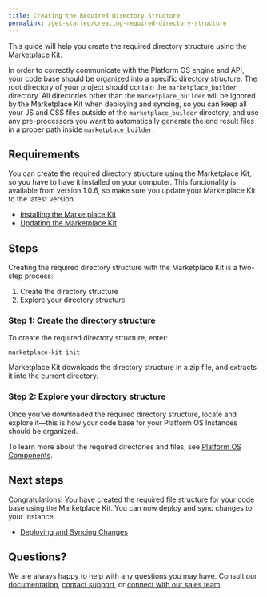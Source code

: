 ```yaml
---
title: Creating the Required Directory Structure
permalink: /get-started/creating-required-directory-structure
---
```


This guide will help you create the required directory structure using the Marketplace Kit. 

In order to correctly communicate with the Platform OS engine and API, your code base should be organized into a specific directory structure. The root directory of your project should contain the `marketplace_builder` directory. All directories other than the `marketplace_builder` will be ignored by the Marketplace Kit when deploying and syncing, so you can keep all your JS and CSS files outside of the `marketplace_builder` directory, and use any pre-processors you want to automatically generate the end result files in a proper path inside `marketplace_builder`.

## Requirements

You can create the required directory structure using the Marketplace Kit, so you have to have it installed on your computer. This funcionality is available from version 1.0.6, so make sure you update your Marketplace Kit to the latest version. 

* [Installing the Marketplace Kit]()
* [Updating the Marketplace Kit]() 

## Steps

Creating the required directory structure with the Marketplace Kit is a two-step process:

1.  Create the directory structure
2.  Explore your directory structure

### Step 1: Create the directory structure

To create the required directory structure, enter:

```
marketplace-kit init
```

Marketplace Kit downloads the directory structure in a zip file, and extracts it into the current directory. 

### Step 2: Explore your directory structure

Once you've downloaded the required directory structure, locate and explore it—this is how your code base for your Platform OS Instances should be organized.

To learn more about the required directories and files, see [Platform OS Components]().

## Next steps

Congratulations! You have created the required file structure for your code base using the Marketplace Kit. You can now deploy and sync changes to your Instance.

* [Deploying and Syncing Changes]()

## Questions?

We are always happy to help with any questions you may have. Consult our [documentation](), [contact support](), or [connect with our sales team]().

